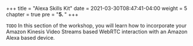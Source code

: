 +++
title = "Alexa Skills Kit"
date = 2021-03-30T08:47:41-04:00
weight = 5
chapter = true
pre = "<b>5. </b>"
+++



`TODO` In this section of the workshop, you will learn how to incorporate your Amazon Kinesis Video Streams based WebRTC interaction with an Amazon Alexa based device.
